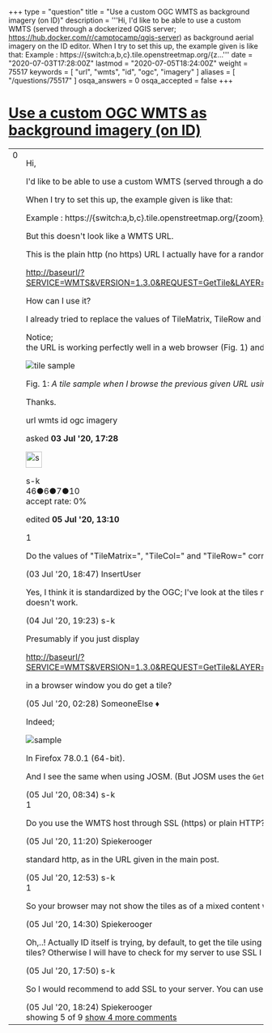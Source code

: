 +++
type = "question"
title = "Use a custom OGC WMTS as background imagery (on ID)"
description = '''Hi, I&#x27;d like to be able to use a custom WMTS (served through a dockerized QGIS server; https://hub.docker.com/r/camptocamp/qgis-server) as background aerial imagery on the ID editor. When I try to set this up, the example given is like that: Example : https://{switch:a,b,c}.tile.openstreetmap.org/{z...'''
date = "2020-07-03T17:28:00Z"
lastmod = "2020-07-05T18:24:00Z"
weight = 75517
keywords = [ "url", "wmts", "id", "ogc", "imagery" ]
aliases = [ "/questions/75517" ]
osqa_answers = 0
osqa_accepted = false
+++

<div class="headNormal">

# [Use a custom OGC WMTS as background imagery (on ID)](/questions/75517/use-a-custom-ogc-wmts-as-background-imagery-on-id)

</div>

<div id="main-body">

<div id="askform">

<table id="question-table" style="width:100%;">
<colgroup>
<col style="width: 50%" />
<col style="width: 50%" />
</colgroup>
<tbody>
<tr>
<td style="width: 30px; vertical-align: top"><div class="vote-buttons">
<span id="post-75517-upvote" class="ajax-command post-vote up" rel="nofollow" title="I like this post (click again to cancel)"> </span>
<div id="post-75517-score" class="post-score" title="current number of votes">
0
</div>
<span id="post-75517-downvote" class="ajax-command post-vote down" rel="nofollow" title="I dont like this post (click again to cancel)"> </span> <span id="favorite-mark" class="ajax-command favorite-mark" rel="nofollow" title="mark/unmark this question as favorite (click again to cancel)"> </span>
<div id="favorite-count" class="favorite-count">
&#10;</div>
</div></td>
<td><div id="item-right">
<div class="question-body">
<p>Hi,</p>
<p>I'd like to be able to use a custom WMTS (served through a dockerized QGIS server; <a href="https://hub.docker.com/r/camptocamp/qgis-server)">https://hub.docker.com/r/camptocamp/qgis-server)</a> as background aerial imagery on the ID editor.</p>
<p>When I try to set this up, the example given is like that:</p>
<p>Example : https://{switch:a,b,c}.tile.openstreetmap.org/{zoom}/{x}/{y}.png</p>
<p>But this doesn't look like a WMTS URL.</p>
<p>This is the plain http (no https) URL I actually have for a random tile:</p>
<p><a href="http://baseurl/?SERVICE=WMTS&amp;VERSION=1.3.0&amp;REQUEST=GetTile&amp;LAYER=my_custom_layer&amp;STYLE=default&amp;TileMatrixSet=EPSG:3857&amp;TileMatrix=17&amp;TileRow=45220&amp;TileCol=65950&amp;format=image/png">http://baseurl/?SERVICE=WMTS&amp;VERSION=1.3.0&amp;REQUEST=GetTile&amp;LAYER=my_custom_layer&amp;STYLE=default&amp;TileMatrixSet=EPSG:3857&amp;TileMatrix=17&amp;TileRow=45220&amp;TileCol=65950&amp;format=image/png</a></p>
<p>How can I use it?</p>
<p>I already tried to replace the values of TileMatrix, TileRow and TileCol by {z}, {y} and {x} but it doesn't work (I also cannot see any requests arriving on the tile server).</p>
<p>Notice;<br />
the URL is working perfectly well in a web browser (Fig. 1) and in JOSM.</p>
<p><img src="https://i.stack.imgur.com/wZst0.png" alt="tile sample" /></p>
<p>Fig. 1: <em>A tile sample when I browse the previous given URL using Firefox 78.0.1 (64-bit).</em></p>
<p>Thanks.</p>
</div>
<div id="question-tags" class="tags-container tags">
<span class="post-tag tag-link-url" rel="tag" title="see questions tagged &#39;url&#39;">url</span> <span class="post-tag tag-link-wmts" rel="tag" title="see questions tagged &#39;wmts&#39;">wmts</span> <span class="post-tag tag-link-id" rel="tag" title="see questions tagged &#39;id&#39;">id</span> <span class="post-tag tag-link-ogc" rel="tag" title="see questions tagged &#39;ogc&#39;">ogc</span> <span class="post-tag tag-link-imagery" rel="tag" title="see questions tagged &#39;imagery&#39;">imagery</span>
</div>
<div id="question-controls" class="post-controls">
&#10;</div>
<div class="post-update-info-container">
<div class="post-update-info post-update-info-user">
<p>asked <strong>03 Jul '20, 17:28</strong></p>
<img src="https://secure.gravatar.com/avatar/93c67fbeb492e14f45072515ab416289?s=32&amp;d=identicon&amp;r=g" class="gravatar" width="32" height="32" alt="s-k&#39;s gravatar image" />
<p><span>s-k</span><br />
<span class="score" title="46 reputation points">46</span><span title="6 badges"><span class="badge1">●</span><span class="badgecount">6</span></span><span title="7 badges"><span class="silver">●</span><span class="badgecount">7</span></span><span title="10 badges"><span class="bronze">●</span><span class="badgecount">10</span></span><br />
<span class="accept_rate" title="Rate of the user&#39;s accepted answers">accept rate:</span> <span title="s-k has no accepted answers">0%</span> </br></p>
</img>
</div>
<div class="post-update-info post-update-info-edited">
<p><span> edited <strong>05 Jul '20, 13:10</strong> </span></p>
</div>
</div>
<div id="comments-container-75517" class="comments-container">
<span id="75519"></span>
<div id="comment-75519" class="comment">
<div id="post-75519-score" class="comment-score">
1
</div>
<div class="comment-text">
<p>Do the values of "TileMatrix=", "TileCol=" and "TileRow=" correspond to {zoom},{x} and {y}?</p>
</div>
<div id="comment-75519-info" class="comment-info">
<span class="comment-age">(03 Jul '20, 18:47)</span> <span class="comment-user userinfo">InsertUser</span>
</div>
</div>
<span id="75537"></span>
<div id="comment-75537" class="comment">
<div id="post-75537-score" class="comment-score">
&#10;</div>
<div class="comment-text">
<p>Yes, I think it is standardized by the OGC; I've look at the tiles numbers for some regions and it's matching the OSM tiling scheme. I also tried to replace these values in my long WMTS URL but it doesn't work.</p>
</div>
<div id="comment-75537-info" class="comment-info">
<span class="comment-age">(04 Jul '20, 19:23)</span> <span class="comment-user userinfo">s-k</span>
</div>
</div>
<span id="75539"></span>
<div id="comment-75539" class="comment">
<div id="post-75539-score" class="comment-score">
&#10;</div>
<div class="comment-text">
<p>Presumably if you just display</p>
<p><a href="http://baseurl/?SERVICE=WMTS&amp;VERSION=1.3.0&amp;REQUEST=GetTile&amp;LAYER=my_custom_layer&amp;STYLE=default&amp;TileMatrixSet=EPSG:3857&amp;TileMatrix=17&amp;TileRow=45220&amp;TileCol=65950&amp;format=image/png">http://baseurl/?SERVICE=WMTS&amp;VERSION=1.3.0&amp;REQUEST=GetTile&amp;LAYER=my_custom_layer&amp;STYLE=default&amp;TileMatrixSet=EPSG:3857&amp;TileMatrix=17&amp;TileRow=45220&amp;TileCol=65950&amp;format=image/png</a></p>
<p>in a browser window you do get a tile?</p>
</div>
<div id="comment-75539-info" class="comment-info">
<span class="comment-age">(05 Jul '20, 02:28)</span> <span class="comment-user userinfo">SomeoneElse ♦</span>
</div>
</div>
<span id="75540"></span>
<div id="comment-75540" class="comment not_top_scorer">
<div id="post-75540-score" class="comment-score">
&#10;</div>
<div class="comment-text">
<p>Indeed;</p>
<p><img src="https://i.stack.imgur.com/wZst0.png" alt="sample" /></p>
<p>In Firefox 78.0.1 (64-bit).</p>
<p>And I see the same when using JOSM. (But JOSM uses the <code>GetCapabilities</code> to let the user chose the layer before displaying it. Maybe ID should do the same?)</p>
</div>
<div id="comment-75540-info" class="comment-info">
<span class="comment-age">(05 Jul '20, 08:34)</span> <span class="comment-user userinfo">s-k</span>
</div>
</div>
<span id="75541"></span>
<div id="comment-75541" class="comment">
<div id="post-75541-score" class="comment-score">
1
</div>
<div class="comment-text">
<p>Do you use the WMTS host through SSL (https) or plain HTTP?</p>
</div>
<div id="comment-75541-info" class="comment-info">
<span class="comment-age">(05 Jul '20, 11:20)</span> <span class="comment-user userinfo">Spiekerooger</span>
</div>
</div>
<span id="75542"></span>
<div id="comment-75542" class="comment not_top_scorer">
<div id="post-75542-score" class="comment-score">
&#10;</div>
<div class="comment-text">
<p>standard http, as in the URL given in the main post.</p>
</div>
<div id="comment-75542-info" class="comment-info">
<span class="comment-age">(05 Jul '20, 12:53)</span> <span class="comment-user userinfo">s-k</span>
</div>
</div>
<span id="75546"></span>
<div id="comment-75546" class="comment">
<div id="post-75546-score" class="comment-score">
1
</div>
<div class="comment-text">
<p>So your browser may not show the tiles as of a mixed content warning. See for any errors in the dev console of your browser.</p>
</div>
<div id="comment-75546-info" class="comment-info">
<span class="comment-age">(05 Jul '20, 14:30)</span> <span class="comment-user userinfo">Spiekerooger</span>
</div>
</div>
<span id="75549"></span>
<div id="comment-75549" class="comment not_top_scorer">
<div id="post-75549-score" class="comment-score">
&#10;</div>
<div class="comment-text">
<p>Oh,..! Actually ID itself is trying, by default, to get the tile using https, that's why it doesn't work. Any idea if I can switch ID in a standard "http" mode for querying those background imagery tiles? Otherwise I will have to check for my server to use SSL I guess...</p>
</div>
<div id="comment-75549-info" class="comment-info">
<span class="comment-age">(05 Jul '20, 17:50)</span> <span class="comment-user userinfo">s-k</span>
</div>
</div>
<span id="75551"></span>
<div id="comment-75551" class="comment not_top_scorer">
<div id="post-75551-score" class="comment-score">
&#10;</div>
<div class="comment-text">
<p>So I would recommend to add SSL to your server. You can use Let's Encrypt to do this without buying a certificate anywhere.</p>
</div>
<div id="comment-75551-info" class="comment-info">
<span class="comment-age">(05 Jul '20, 18:24)</span> <span class="comment-user userinfo">Spiekerooger</span>
</div>
</div>
</div>
<div id="comment-tools-75517" class="comment-tools">
<span class="comments-showing"> showing 5 of 9 </span> <a href="#" class="show-all-comments-link">show 4 more comments</a>
</div>
<div class="clear">
&#10;</div>
<div id="comment-75517-form-container" class="comment-form-container">
&#10;</div>
<div class="clear">
&#10;</div>
</div></td>
</tr>
</tbody>
</table>

</div>

</div>

